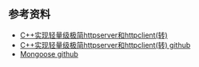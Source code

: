 ## 参考资料
* [C++实现轻量级极简httpserver和httpclient(转)](https://www.baidu.com/link?url=9p9X8nV1-1WiFuMJuxuPrFI7wAIfs-o7CuUBxT-BFN6mOdSK43e-nTDTSo7lDIvwl-pQtxpyyL0KLLg1LDGl1a&wd=&eqid=d972c10500015da7000000065caed21d)
* [C++实现轻量级极简httpserver和httpclient(转) github](https://github.com/tashaxing/CppHttpDemo/tree/master/httpserver)
* [Mongoose github](https://github.com/cesanta/mongoose)